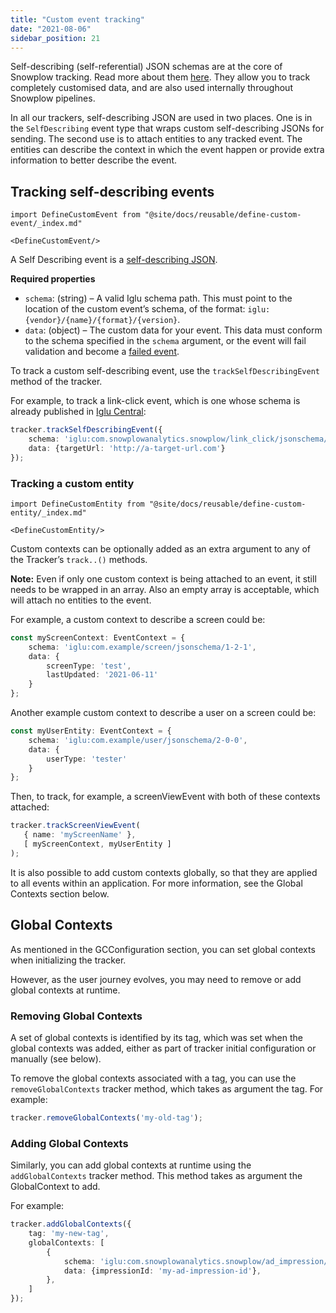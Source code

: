 ```yaml
---
title: "Custom event tracking"
date: "2021-08-06"
sidebar_position: 21
---
```


Self-describing (self-referential) JSON schemas are at the core of Snowplow tracking. Read more about them [here](/docs/fundamentals/schemas/index.md). They allow you to track completely customised data, and are also used internally throughout Snowplow pipelines.

In all our trackers, self-describing JSON are used in two places. One is in the `SelfDescribing` event type that wraps custom self-describing JSONs for sending. The second use is to attach entities to any tracked event.
The entities can describe the context in which the event happen or provide extra information to better describe the event.

## Tracking self-describing events

```mdx-code-block
import DefineCustomEvent from "@site/docs/reusable/define-custom-event/_index.md"

<DefineCustomEvent/>
```

A Self Describing event is a [self-describing JSON](http://snowplowanalytics.com/blog/2014/05/15/introducing-self-describing-jsons/).

**Required properties**

- `schema`: (string) – A valid Iglu schema path. This must point to the location of the custom event’s schema, of the format: `iglu:{vendor}/{name}/{format}/{version}`.
- `data`: (object) – The custom data for your event. This data must conform to the schema specified in the `schema` argument, or the event will fail validation and become a [failed event](/docs/fundamentals/failed-events/index.md).

To track a custom self-describing event, use the `trackSelfDescribingEvent` method of the tracker.

For example, to track a link-click event, which is one whose schema is already published in [Iglu Central](https://github.com/snowplow/iglu-central):

```typescript
tracker.trackSelfDescribingEvent({
    schema: 'iglu:com.snowplowanalytics.snowplow/link_click/jsonschema/1-0-1',
    data: {targetUrl: 'http://a-target-url.com'}
});
```

### Tracking a custom entity

```mdx-code-block
import DefineCustomEntity from "@site/docs/reusable/define-custom-entity/_index.md"

<DefineCustomEntity/>
```

Custom contexts can be optionally added as an extra argument to any of the Tracker’s `track..()` methods.

**Note:** Even if only one custom context is being attached to an event, it still needs to be wrapped in an array. Also an empty array is acceptable, which will attach no entities to the event.

For example, a custom context to describe a screen could be:

```typescript
const myScreenContext: EventContext = {
    schema: 'iglu:com.example/screen/jsonschema/1-2-1',
    data: {
        screenType: 'test',
        lastUpdated: '2021-06-11'
    }
};
```

Another example custom context to describe a user on a screen could be:

```typescript
const myUserEntity: EventContext = {
    schema: 'iglu:com.example/user/jsonschema/2-0-0',
    data: {
        userType: 'tester'
    }
};
```

Then, to track, for example, a screenViewEvent with both of these contexts attached:

```typescript
tracker.trackScreenViewEvent(
   { name: 'myScreenName' },
   [ myScreenContext, myUserEntity ]
);
```

It is also possible to add custom contexts globally, so that they are applied to all events within an application. For more information, see the Global Contexts section below.

## Global Contexts

As mentioned in the GCConfiguration section, you can set global contexts when initializing the tracker.

However, as the user journey evolves, you may need to remove or add global contexts at runtime.

### Removing Global Contexts

A set of global contexts is identified by its tag, which was set when the global contexts was added, either as part of tracker initial configuration or manually (see below).

To remove the global contexts associated with a tag, you can use the `removeGlobalContexts` tracker method, which takes as argument the tag. For example:

```typescript
tracker.removeGlobalContexts('my-old-tag');
```

### Adding Global Contexts

Similarly, you can add global contexts at runtime using the `addGlobalContexts` tracker method. This method takes as argument the GlobalContext to add.

For example:

```typescript
tracker.addGlobalContexts({
    tag: 'my-new-tag',
    globalContexts: [
        {
            schema: 'iglu:com.snowplowanalytics.snowplow/ad_impression/jsonschema/1-0-0',
            data: {impressionId: 'my-ad-impression-id'},
        },
    ]
});
```
